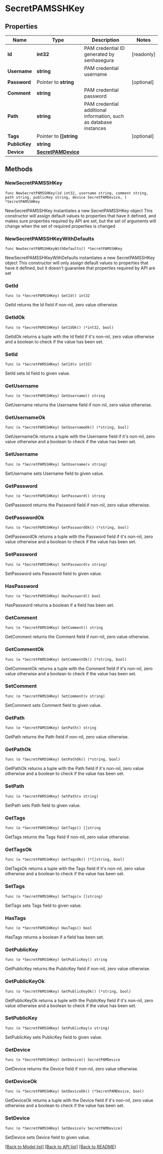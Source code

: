 # SecretPAMSSHKey

## Properties

Name | Type | Description | Notes
------------ | ------------- | ------------- | -------------
**Id** | **int32** | PAM credential ID generated by senhasegura | [readonly] 
**Username** | **string** | PAM credential username | 
**Password** | Pointer to **string** |  | [optional] 
**Comment** | **string** | PAM credential password | 
**Path** | **string** | PAM credential additional information, such as database instances | 
**Tags** | Pointer to **[]string** |  | [optional] 
**PublicKey** | **string** |  | 
**Device** | [**SecretPAMDevice**](SecretPAMDevice.md) |  | 

## Methods

### NewSecretPAMSSHKey

`func NewSecretPAMSSHKey(id int32, username string, comment string, path string, publicKey string, device SecretPAMDevice, ) *SecretPAMSSHKey`

NewSecretPAMSSHKey instantiates a new SecretPAMSSHKey object
This constructor will assign default values to properties that have it defined,
and makes sure properties required by API are set, but the set of arguments
will change when the set of required properties is changed

### NewSecretPAMSSHKeyWithDefaults

`func NewSecretPAMSSHKeyWithDefaults() *SecretPAMSSHKey`

NewSecretPAMSSHKeyWithDefaults instantiates a new SecretPAMSSHKey object
This constructor will only assign default values to properties that have it defined,
but it doesn't guarantee that properties required by API are set

### GetId

`func (o *SecretPAMSSHKey) GetId() int32`

GetId returns the Id field if non-nil, zero value otherwise.

### GetIdOk

`func (o *SecretPAMSSHKey) GetIdOk() (*int32, bool)`

GetIdOk returns a tuple with the Id field if it's non-nil, zero value otherwise
and a boolean to check if the value has been set.

### SetId

`func (o *SecretPAMSSHKey) SetId(v int32)`

SetId sets Id field to given value.


### GetUsername

`func (o *SecretPAMSSHKey) GetUsername() string`

GetUsername returns the Username field if non-nil, zero value otherwise.

### GetUsernameOk

`func (o *SecretPAMSSHKey) GetUsernameOk() (*string, bool)`

GetUsernameOk returns a tuple with the Username field if it's non-nil, zero value otherwise
and a boolean to check if the value has been set.

### SetUsername

`func (o *SecretPAMSSHKey) SetUsername(v string)`

SetUsername sets Username field to given value.


### GetPassword

`func (o *SecretPAMSSHKey) GetPassword() string`

GetPassword returns the Password field if non-nil, zero value otherwise.

### GetPasswordOk

`func (o *SecretPAMSSHKey) GetPasswordOk() (*string, bool)`

GetPasswordOk returns a tuple with the Password field if it's non-nil, zero value otherwise
and a boolean to check if the value has been set.

### SetPassword

`func (o *SecretPAMSSHKey) SetPassword(v string)`

SetPassword sets Password field to given value.

### HasPassword

`func (o *SecretPAMSSHKey) HasPassword() bool`

HasPassword returns a boolean if a field has been set.

### GetComment

`func (o *SecretPAMSSHKey) GetComment() string`

GetComment returns the Comment field if non-nil, zero value otherwise.

### GetCommentOk

`func (o *SecretPAMSSHKey) GetCommentOk() (*string, bool)`

GetCommentOk returns a tuple with the Comment field if it's non-nil, zero value otherwise
and a boolean to check if the value has been set.

### SetComment

`func (o *SecretPAMSSHKey) SetComment(v string)`

SetComment sets Comment field to given value.


### GetPath

`func (o *SecretPAMSSHKey) GetPath() string`

GetPath returns the Path field if non-nil, zero value otherwise.

### GetPathOk

`func (o *SecretPAMSSHKey) GetPathOk() (*string, bool)`

GetPathOk returns a tuple with the Path field if it's non-nil, zero value otherwise
and a boolean to check if the value has been set.

### SetPath

`func (o *SecretPAMSSHKey) SetPath(v string)`

SetPath sets Path field to given value.


### GetTags

`func (o *SecretPAMSSHKey) GetTags() []string`

GetTags returns the Tags field if non-nil, zero value otherwise.

### GetTagsOk

`func (o *SecretPAMSSHKey) GetTagsOk() (*[]string, bool)`

GetTagsOk returns a tuple with the Tags field if it's non-nil, zero value otherwise
and a boolean to check if the value has been set.

### SetTags

`func (o *SecretPAMSSHKey) SetTags(v []string)`

SetTags sets Tags field to given value.

### HasTags

`func (o *SecretPAMSSHKey) HasTags() bool`

HasTags returns a boolean if a field has been set.

### GetPublicKey

`func (o *SecretPAMSSHKey) GetPublicKey() string`

GetPublicKey returns the PublicKey field if non-nil, zero value otherwise.

### GetPublicKeyOk

`func (o *SecretPAMSSHKey) GetPublicKeyOk() (*string, bool)`

GetPublicKeyOk returns a tuple with the PublicKey field if it's non-nil, zero value otherwise
and a boolean to check if the value has been set.

### SetPublicKey

`func (o *SecretPAMSSHKey) SetPublicKey(v string)`

SetPublicKey sets PublicKey field to given value.


### GetDevice

`func (o *SecretPAMSSHKey) GetDevice() SecretPAMDevice`

GetDevice returns the Device field if non-nil, zero value otherwise.

### GetDeviceOk

`func (o *SecretPAMSSHKey) GetDeviceOk() (*SecretPAMDevice, bool)`

GetDeviceOk returns a tuple with the Device field if it's non-nil, zero value otherwise
and a boolean to check if the value has been set.

### SetDevice

`func (o *SecretPAMSSHKey) SetDevice(v SecretPAMDevice)`

SetDevice sets Device field to given value.



[[Back to Model list]](../README.md#documentation-for-models) [[Back to API list]](../README.md#documentation-for-api-endpoints) [[Back to README]](../README.md)


